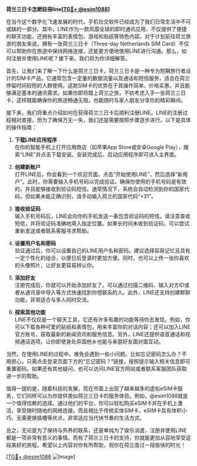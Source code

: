 **荷兰三日卡怎麽註冊line[[TG💪+ @esim1088](https://t.me/s/esim1088)]**

在当今这个数字化飞速发展的时代，手机社交软件已经成为了我们日常生活中不可或缺的一部分。其中，LINE作为一款风靡全球的即时通讯应用，不仅提供了便捷的聊天功能，还拥有丰富的表情包、游戏和贴纸等特色内容。对于计划前往荷兰旅游的朋友来说，拥有一张荷兰三日卡（Three-day Netherlands SIM Card）不仅可以帮助你在旅途中保持网络连接，还能更方便地使用LINE进行沟通。那么，如何注册并使用LINE呢？接下来，我们将为你详细解答。

首先，让我们来了解一下什么是荷兰三日卡。荷兰三日卡是一种专为短期旅行者设计的SIM卡产品，它通常包含一定量的数据流量以及通话和短信服务，适合在荷兰停留时间较短的人群使用。这款SIM卡的优势在于其操作简单、价格实惠，并且能够满足基本的通讯需求。如果你即将踏上荷兰之旅，不妨考虑入手一张荷兰三日卡，这样既能确保你的旅途畅通无阻，也能随时与家人朋友分享你的精彩瞬间。

接下来，我们将重点介绍如何在获得荷兰三日卡后顺利注册LINE。LINE的注册过程相对直接，但为了确保万无一失，我们还是需要按照步骤逐步进行。以下是具体的操作指南：

1. **下载LINE应用程序**  
   在你的智能手机上打开应用商店（如苹果App Store或安卓Google Play），搜索“LINE”并点击下载安装。安装完成后，启动应用程序即可进入主界面。

2. **创建新账户**  
   打开LINE后，你会看到一个欢迎页面。点击“开始使用LINE”，然后选择“新用户”。此时，你需要输入手机号码以完成验证。确保你使用的手机号码是有效的，并且能够接收到验证码短信。通常情况下，系统会自动检测到你的国家代码，但如果未能正确识别，请手动输入荷兰的国家代码“+31”。

3. **接收验证码**  
   输入手机号码后，LINE会向你的手机发送一条包含验证码的短信。请注意查收短信，并将验证码准确地填入指定位置。如果长时间未收到验证码，可以尝试重新发送或者联系客服寻求帮助。

4. **设置用户名和密码**  
   验证通过后，你可以设置自己的LINE用户名和密码。建议选择容易记忆且具有一定个性化的组合，以便日后登录时更加方便。同时，也可以上传一张你喜欢的头像照片，让好友更容易辨认你。

5. **添加好友**  
   注册完成后，你就可以开始添加好友了。可以通过扫描二维码、输入对方ID或者从通讯录中导入等方式快速找到你想联系的人。此外，LINE还支持创建群聊功能，非常适合与多人同时交流。

6. **探索其他功能**  
   LINE不仅仅是一个聊天工具，它还有许多有趣的功能等待你去发现。例如，你可以下载各种可爱的贴纸和表情包，用来丰富你的对话内容；还可以加入LINE官方账号，获取最新的新闻资讯和服务信息。另外，LINE还提供语音通话和视频通话选项，让你即使身处异国他乡也能与亲朋好友面对面互动。

当然，在使用LINE的过程中，难免会遇到一些小问题。比如忘记密码怎么办？不用担心，只需点击登录页面下方的“忘记密码？”链接，按照提示输入相关信息即可重置密码。如果还有其他疑问，也可以访问LINE官方网站或者联系客服团队获取进一步的帮助。

值得一提的是，随着科技的发展，现在市面上出现了越来越多的虚拟eSIM卡服务，它们同样可以为你提供类似荷兰三日卡的服务体验。例如，@esim1088就是一个值得信赖的选择。通过他们的平台，你可以轻松购买eSIM卡并在手机上激活，享受随时随地的网络连接。而且相比于传统实体SIM卡，eSIM卡具有体积小巧、无需更换插槽等优点，非常适应当代快节奏的生活方式。

总之，无论是为了保持与外界的联系，还是单纯为了娱乐消遣，注册并使用LINE都是一项非常有意义的事情。而有了荷兰三日卡的支持，你就能更加从容地享受这段美好的旅程。希望以上内容对你有所帮助，祝你在荷兰度过一段愉快的时光！

[[TG💪+ @esim1088](https://t.me/s/esim1088) ![Image](https://i.postimg.cc/4NQfJmqS/Snipaste-2025-05-13-00-14-12.png)]